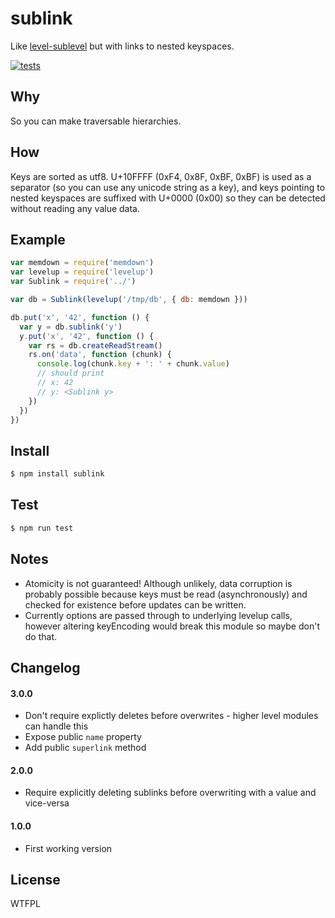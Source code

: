 # sublink
Like [level-sublevel](https://github.com/dominictarr/level-sublevel) but with links to nested keyspaces.

[![tests](https://img.shields.io/travis/jessetane/sublink.svg?style=flat-square&branch=master)](https://travis-ci.org/jessetane/sublink)

## Why
So you can make traversable hierarchies.

## How
Keys are sorted as utf8. U+10FFFF (0xF4, 0x8F, 0xBF, 0xBF) is used as a separator (so you can use any unicode string as a key), and keys pointing to nested keyspaces are suffixed with U+0000 (0x00) so they can be detected without reading any value data.

## Example
```javascript
var memdown = require('memdown')
var levelup = require('levelup')
var Sublink = require('../')

var db = Sublink(levelup('/tmp/db', { db: memdown }))

db.put('x', '42', function () {
  var y = db.sublink('y')
  y.put('x', '42', function () {
    var rs = db.createReadStream()
    rs.on('data', function (chunk) {
      console.log(chunk.key + ': ' + chunk.value)
      // should print
      // x: 42
      // y: <Sublink y>
    })
  })
})
```

## Install
```bash
$ npm install sublink
```

## Test
```bash
$ npm run test
```

## Notes
* Atomicity is not guaranteed! Although unlikely, data corruption is probably possible because keys must be read (asynchronously) and checked for existence before updates can be written.
* Currently options are passed through to underlying levelup calls, however altering keyEncoding would break this module so maybe don't do that.

## Changelog
#### 3.0.0
* Don't require explictly deletes before overwrites - higher level modules can handle this
* Expose public `name` property
* Add public `superlink` method
#### 2.0.0
* Require explicitly deleting sublinks before overwriting with a value and vice-versa
#### 1.0.0
* First working version

## License
WTFPL
